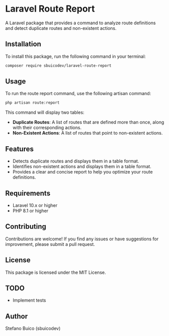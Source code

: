 # Laravel Route Report

A Laravel package that provides a command to analyze route definitions and detect duplicate routes and non-existent actions.

## Installation

To install this package, run the following command in your terminal:

```bash
composer require sbuicodev/laravel-route-report
```

## Usage

To run the route report command, use the following artisan command:

```bash
php artisan route:report
```

This command will display two tables:

*   **Duplicate Routes**: A list of routes that are defined more than once, along with their corresponding actions.
*   **Non-Existent Actions**: A list of routes that point to non-existent actions.

## Features

*   Detects duplicate routes and displays them in a table format.
*   Identifies non-existent actions and displays them in a table format.
*   Provides a clear and concise report to help you optimize your route definitions.

## Requirements

*   Laravel 10.x or higher
*   PHP 8.1 or higher

## Contributing

Contributions are welcome! If you find any issues or have suggestions for improvement, please submit a pull request.

## License

This package is licensed under the MIT License.

## TODO
- Implement tests

## Author

Stefano Buico (sbuicodev)